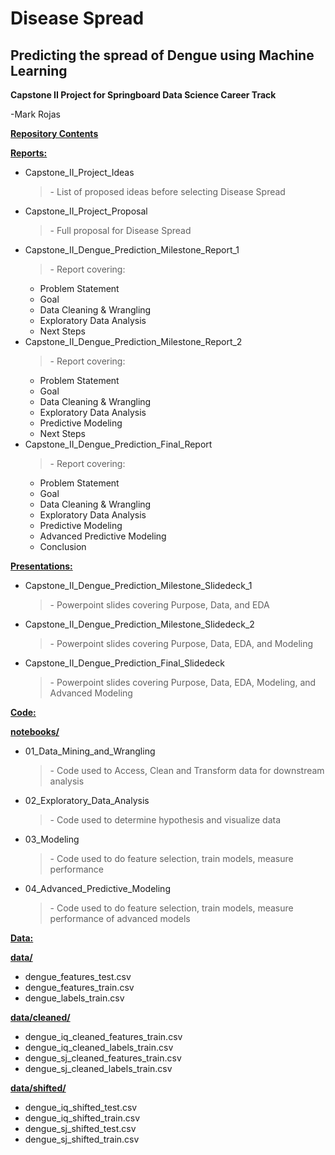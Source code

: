 <h1>Disease Spread</h1>
<h2>Predicting the spread of Dengue using Machine Learning</h2>

<b>Capstone II Project for Springboard Data Science Career Track</b><p>
-Mark Rojas

<u><b>Repository Contents</b></u>

<u><b>Reports:</b></u>
<ul>
  <li>Capstone_II_Project_Ideas</li> 
    <blockquote>- List of proposed ideas before selecting Disease Spread</blockquote>
  <li>Capstone_II_Project_Proposal</li>
    <blockquote>- Full proposal for Disease Spread</blockquote>
   <li>Capstone_II_Dengue_Prediction_Milestone_Report_1</li>
    <blockquote>- Report covering:</blockquote>
    <ul>
      <li>Problem Statement</li>
      <li>Goal</li>
      <li>Data Cleaning & Wrangling</li>
      <li>Exploratory Data Analysis</li>
      <li>Next Steps</li>
    </ul>
  <li>Capstone_II_Dengue_Prediction_Milestone_Report_2</li>
    <blockquote>- Report covering:</blockquote>
    <ul>
      <li>Problem Statement</li>
      <li>Goal</li>
      <li>Data Cleaning & Wrangling</li>
      <li>Exploratory Data Analysis</li>
      <li>Predictive Modeling</li>
      <li>Next Steps</li>
    </ul>
  <li>Capstone_II_Dengue_Prediction_Final_Report</li>
    <blockquote>- Report covering:</blockquote>
    <ul>
      <li>Problem Statement</li>
      <li>Goal</li>
      <li>Data Cleaning & Wrangling</li>
      <li>Exploratory Data Analysis</li>
      <li>Predictive Modeling</li>
      <li>Advanced Predictive Modeling</li>
      <li>Conclusion</li>
    </ul>
</ul>

<u><b>Presentations:</b></u>
<ul>
  <li>Capstone_II_Dengue_Prediction_Milestone_Slidedeck_1</li>
    <blockquote>- Powerpoint slides covering Purpose, Data, and EDA</blockquote>
  <li>Capstone_II_Dengue_Prediction_Milestone_Slidedeck_2</li>
    <blockquote>- Powerpoint slides covering Purpose, Data, EDA, and Modeling</blockquote>
  <li>Capstone_II_Dengue_Prediction_Final_Slidedeck</li>
    <blockquote>- Powerpoint slides covering Purpose, Data, EDA, Modeling, and Advanced Modeling</blockquote>
</ul>

<u><b>Code:</b></u><p>
<u><b> notebooks/ </b></u>
<ul>
  <li>01_Data_Mining_and_Wrangling</li>
    <blockquote>- Code used to Access, Clean and Transform data for downstream analysis</blockquote>
  <li>02_Exploratory_Data_Analysis</li>
    <blockquote>- Code used to determine hypothesis and visualize data</blockquote>
  <li>03_Modeling</li>
    <blockquote>- Code used to do feature selection, train models, measure performance</blockquote>
  <li>04_Advanced_Predictive_Modeling</li>
    <blockquote>- Code used to do feature selection, train models, measure performance of advanced models</blockquote>
</ul>

<u><b>Data:</b></u><p>
<u><b> data/ </b></u>
<ul>
  <li>dengue_features_test.csv</li>
  <li>dengue_features_train.csv</li>
  <li>dengue_labels_train.csv</li>
</ul>
<u><b> data/cleaned/ </b></u>
<ul>
  <li>dengue_iq_cleaned_features_train.csv</li>
  <li>dengue_iq_cleaned_labels_train.csv</li>
  <li>dengue_sj_cleaned_features_train.csv</li>
  <li>dengue_sj_cleaned_labels_train.csv</li>
</ul>
<u><b> data/shifted/ </b></u>
<ul>
  <li>dengue_iq_shifted_test.csv</li>
  <li>dengue_iq_shifted_train.csv</li>
  <li>dengue_sj_shifted_test.csv</li>
  <li>dengue_sj_shifted_train.csv</li>
</ul>
